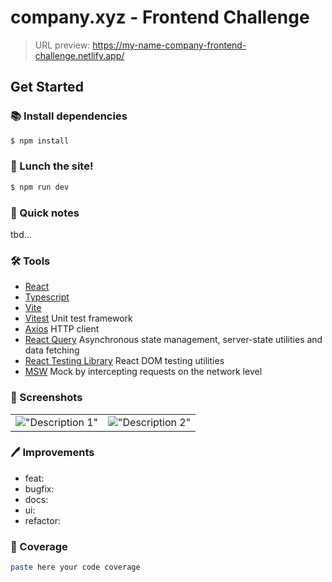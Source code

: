 # company.xyz - Frontend Challenge

> URL preview: https://my-name-company-frontend-challenge.netlify.app/

## Get Started

### 📚 Install dependencies

```bash
$ npm install
```

### 🚀 Lunch the site!

```bash
$ npm run dev
```

### 🧠 Quick notes

tbd...

### 🛠 Tools

- [React](https://reactjs.org/)
- [Typescript](https://www.typescriptlang.org/)
- [Vite](https://vitejs.dev/)
- [Vitest](https://vitest.dev/) Unit test framework
- [Axios](https://axios-http.com/) HTTP client
- [React Query](https://tanstack.com/query/v4) Asynchronous state management, server-state utilities and data fetching
- [React Testing Library](https://testing-library.com/react) React DOM testing utilities
- [MSW](https://mswjs.io/) Mock by intercepting requests on the network level

### 📸 Screenshots

|                                                   |                                                   |
| ------------------------------------------------- | ------------------------------------------------- |
| !["Description 1"](./screenshots/screenshot1.png) | !["Description 2"](./screenshots/screenshot2.png) |

### 🖊 Improvements

- feat:
- bugfix:
- docs:
- ui:
- refactor:

### 🧪 Coverage

```bash
paste here your code coverage
```
